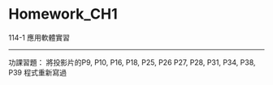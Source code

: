 # Homework_CH1
114-1 應用軟體實習

---

功課習題： 將投影片的P9, P10, P16, P18, P25, P26 P27, P28, P31, P34, P38, P39 程式重新寫過
